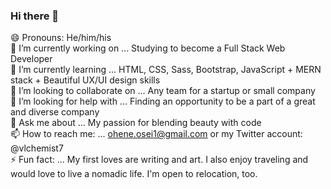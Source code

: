 ### Hi there 👋

😄 Pronouns: He/him/his <br>
🔭 I’m currently working on ... Studying to become a Full Stack Web Developer <br>
🌱 I’m currently learning ... HTML, CSS, Sass, Bootstrap, JavaScript + MERN stack + Beautiful UX/UI design skills <br>
👯 I’m looking to collaborate on ... Any team for a startup or small company <br>
🤔 I’m looking for help with ... Finding an opportunity to be a part of a great and diverse company <br>
💬 Ask me about ... My passion for blending beauty with code <br>
📫 How to reach me: ... ohene.osei1@gmail.com or my Twitter account: @vlchemist7 <br>
⚡ Fun fact: ... My first loves are writing and art. I also enjoy traveling and would love to live a nomadic life. I'm open to relocation, too.
